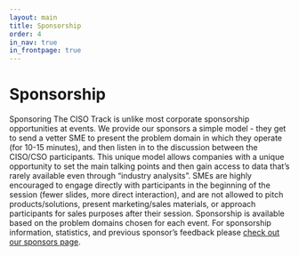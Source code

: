 ```yaml
---
layout: main
title: Sponsorship
order: 4
in_nav: true
in_frontpage: true
---
```


# Sponsorship

Sponsoring The CISO Track is unlike most corporate sponsorship opportunities at events. We provide our sponsors a simple model - they get to send a vetter SME to present the problem domain in which they operate (for 10-15 minutes), and then listen in to the discussion between the CISO/CSO participants. This unique model allows companies with a unique opportunity to set the main talking points and then gain access to data that’s rarely available even through “industry analysits”. SMEs are highly encouraged to engage directly with participants in the beginning of the session (fewer slides, more direct interaction), and are not allowed to pitch products/solutions, present marketing/sales materials, or approach participants for sales purposes after their session. Sponsorship is available based on the problem domains chosen for each event. For sponsorship information, statistics, and previous sponsor’s feedback please [check out our sponsors page][1]. 

[1]: /sponsors (Sponsors)
